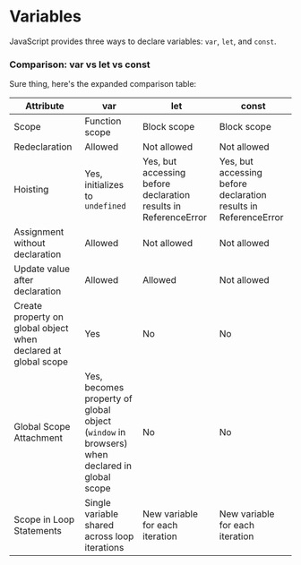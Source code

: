# Variables

JavaScript provides three ways to declare variables: `var`, `let`, and `const`.

### Comparison: var vs let vs const
Sure thing, here's the expanded comparison table:

| Attribute | var | let | const |
|---|---|---|---|
| Scope | Function scope | Block scope | Block scope |
| Redeclaration | Allowed | Not allowed | Not allowed |
| Hoisting | Yes, initializes to `undefined` | Yes, but accessing before declaration results in ReferenceError | Yes, but accessing before declaration results in ReferenceError |
| Assignment without declaration | Allowed | Not allowed | Not allowed |
| Update value after declaration | Allowed | Allowed | Not allowed |
| Create property on global object when declared at global scope | Yes | No | No |
| Global Scope Attachment | Yes, becomes property of global object (`window` in browsers) when declared in global scope | No | No |
| Scope in Loop Statements | Single variable shared across loop iterations | New variable for each iteration | New variable for each iteration |
